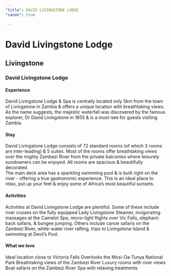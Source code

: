 ```yaml
---
"title": DAVID LIVINGSTONE LODGE
"canon": true

---
```


# David Livingstone Lodge
## Livingstone
### David Livingstone Lodge

#### Experience
David Livingstone Lodge &amp; Spa is centrally located only 5km from the town of Livingstone in Zambia &amp; offers a unique location with breathtaking views.
As the name suggests, the majestic waterfall was discovered by the famous explorer, Dr David Livingstone in 1855 &amp; is a must-see for guests visiting Zambia.

#### Stay
David Livingstone Lodge consists of 72 standard rooms (of which 3 rooms are inter-leading) &amp; 5 suites. 
Most of the rooms offer breathtaking views over the mighty Zambezi River from the private balconies where leisurely sundowners can be enjoyed.
All rooms are spacious &amp; beautifully decorated.  
The main deck area has a sparkling swimming pool &amp; is built right on the river - offering a true gastronomic experience.  This is an ideal place to relax, put up your feet &amp; enjoy some of Africa’s most beautiful sunsets.

#### Activities
Activities at David Livingstone Lodge are plentiful. 
Some of these include river cruises on the fully equipped Lady Livingstone Steamer, invigorating massages at the Camelot Spa, micro-light flights over Vic Falls, elephant-back safaris, &amp; bungee jumping.
Others include canoe safaris on the Zambezi River, white-water river rafting, trips to Livingstone Island &amp; swimming at Devil’s Pool.


#### What we love
Ideal location close to Victoria Falls
Overlooks the Mosi-Oa-Tunya National Park
Breathtaking views of the Zambezi River
Luxury rooms with river views
Boat safaris on the Zambezi River
Spa with relaxing treatments
